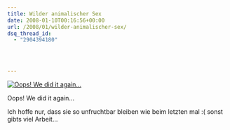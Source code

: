 ```yaml
---
title: Wilder animalischer Sex
date: 2008-01-10T00:16:56+00:00
url: /2008/01/wilder-animalischer-sex/
dsq_thread_id:
  - "2904394180"




---
```

<div class="flickr">
  <a href="http://www.flickr.com/photos/schreibblogade/2182530265/" title="Oops! We did it again..."><img src="//farm3.static.flickr.com/2298/2182530265_f8f13087ed.jpg" alt="Oops! We did it again..." /></a></p>

  <p>
    Oops! We did it again...
  </p>
</div>

Ich hoffe nur, dass sie so unfruchtbar bleiben wie beim letzten mal :( sonst gibts viel Arbeit...
